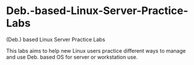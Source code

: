 # Deb.-based-Linux-Server-Practice-Labs
(Deb.) based Linux Server Practice Labs

This labs aims to help new Linux users practice different ways to manage and use Deb. based OS for server or workstation use.
